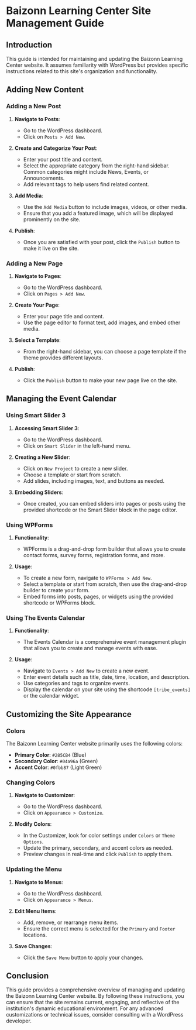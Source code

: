 # Baizonn Learning Center Site Management Guide

## Introduction

This guide is intended for maintaining and updating the Baizonn Learning Center website. It assumes familiarity with WordPress but provides specific instructions related to this site's organization and functionality.

## Adding New Content

### Adding a New Post

1. **Navigate to Posts**:
   - Go to the WordPress dashboard.
   - Click on `Posts > Add New`.

2. **Create and Categorize Your Post**:
   - Enter your post title and content.
   - Select the appropriate category from the right-hand sidebar. Common categories might include News, Events, or Announcements.
   - Add relevant tags to help users find related content.

3. **Add Media**:
   - Use the `Add Media` button to include images, videos, or other media.
   - Ensure that you add a featured image, which will be displayed prominently on the site.

4. **Publish**:
   - Once you are satisfied with your post, click the `Publish` button to make it live on the site.

### Adding a New Page

1. **Navigate to Pages**:
   - Go to the WordPress dashboard.
   - Click on `Pages > Add New`.

2. **Create Your Page**:
   - Enter your page title and content.
   - Use the page editor to format text, add images, and embed other media.

3. **Select a Template**:
   - From the right-hand sidebar, you can choose a page template if the theme provides different layouts.

4. **Publish**:
   - Click the `Publish` button to make your new page live on the site.

## Managing the Event Calendar

### Using Smart Slider 3

1. **Accessing Smart Slider 3**:
   - Go to the WordPress dashboard.
   - Click on `Smart Slider` in the left-hand menu.

2. **Creating a New Slider**:
   - Click on `New Project` to create a new slider.
   - Choose a template or start from scratch.
   - Add slides, including images, text, and buttons as needed.

3. **Embedding Sliders**:
   - Once created, you can embed sliders into pages or posts using the provided shortcode or the Smart Slider block in the page editor.

### Using WPForms

1. **Functionality**:
   - WPForms is a drag-and-drop form builder that allows you to create contact forms, survey forms, registration forms, and more.

2. **Usage**:
   - To create a new form, navigate to `WPForms > Add New`.
   - Select a template or start from scratch, then use the drag-and-drop builder to create your form.
   - Embed forms into posts, pages, or widgets using the provided shortcode or WPForms block.

### Using The Events Calendar

1. **Functionality**:
   - The Events Calendar is a comprehensive event management plugin that allows you to create and manage events with ease.

2. **Usage**:
   - Navigate to `Events > Add New` to create a new event.
   - Enter event details such as title, date, time, location, and description.
   - Use categories and tags to organize events.
   - Display the calendar on your site using the shortcode `[tribe_events]` or the calendar widget.

## Customizing the Site Appearance

### Colors

The Baizonn Learning Center website primarily uses the following colors:
- **Primary Color**: `#285CB4` (Blue)
- **Secondary Color**: `#04a96a` (Green)
- **Accent Color**: `#0fbb87` (Light Green)

### Changing Colors

1. **Navigate to Customizer**:
   - Go to the WordPress dashboard.
   - Click on `Appearance > Customize`.

2. **Modify Colors**:
   - In the Customizer, look for color settings under `Colors` or `Theme Options`.
   - Update the primary, secondary, and accent colors as needed.
   - Preview changes in real-time and click `Publish` to apply them.

### Updating the Menu

1. **Navigate to Menus**:
   - Go to the WordPress dashboard.
   - Click on `Appearance > Menus`.

2. **Edit Menu Items**:
   - Add, remove, or rearrange menu items.
   - Ensure the correct menu is selected for the `Primary` and `Footer` locations.

3. **Save Changes**:
   - Click the `Save Menu` button to apply your changes.

## Conclusion

This guide provides a comprehensive overview of managing and updating the Baizonn Learning Center website. By following these instructions, you can ensure that the site remains current, engaging, and reflective of the institution's dynamic educational environment. For any advanced customizations or technical issues, consider consulting with a WordPress developer.
